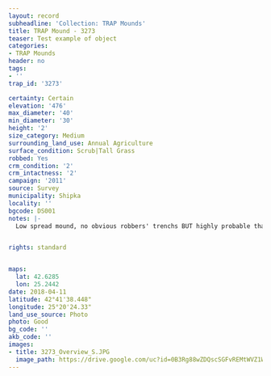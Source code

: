 ```yaml
---
layout: record
subheadline: 'Collection: TRAP Mounds'
title: TRAP Mound - 3273
teaser: Test example of object
categories:
- TRAP Mounds
header: no
tags:
- ''
trap_id: '3273'

certainty: Certain
elevation: '476'
max_diameter: '40'
min_diameter: '30'
height: '2'
size_category: Medium
surrounding_land_use: Annual Agriculture
surface_condition: Scrub|Tall Grass
robbed: Yes
crm_condition: '2'
crm_intactness: '2'
campaign: '2011'
source: Survey
municipality: Shipka
locality: ''
bgcode: DS001
notes: |-
  Low spread mound, no obvious robbers' trenchs BUT highly probable that N part was disturbed by robbers.


rights: standard


maps:
  lat: 42.6285
  lon: 25.2442
date: 2018-04-11
latitude: 42°41'38.448"
longitude: 25°20'24.33"
land_use_source: Photo
photo: Good
bg_code: ''
akb_code: ''
images:
- title: 3273_Overview_S.JPG
  image_path: https://drive.google.com/uc?id=0B3Rg88wZDQscSGFvREMtWVZ1Wms
---
```

